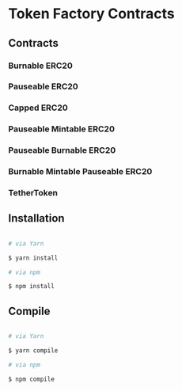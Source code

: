 # Token Factory Contracts

## Contracts

### Burnable ERC20

### Pauseable ERC20

### Capped ERC20

### Pauseable Mintable ERC20

### Pauseable Burnable ERC20

### Burnable Mintable Pauseable ERC20

### TetherToken

## Installation

```sh

# via Yarn

$ yarn install

# via npm

$ npm install

```

## Compile

```sh

# via Yarn

$ yarn compile

# via npm

$ npm compile

```
